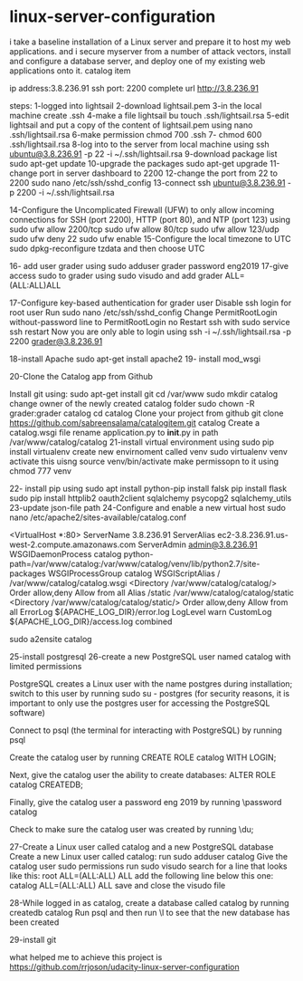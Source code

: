 # linux-server-configuration
i take a baseline installation of a Linux server and prepare it to host my web applications. and i secure myserver from a number of attack vectors, install and configure a database server, and deploy one of my existing web applications onto it. catalog item

ip address:3.8.236.91
ssh port: 2200
complete url http://3.8.236.91

steps:
1-logged into lightsail
2-download lightsail.pem
3-in the local machine create .ssh
4-make a file lightsail bu touch .ssh/lightsail.rsa
5-edit lightsail and put a copy of the content of lightsail.pem using nano .ssh/lightsail.rsa
6-make permission chmod 700 .ssh
7- chmod 600 .ssh/lightsail.rsa
8-log into to the server from local machine using 
  ssh ubuntu@3.8.236.91 -p 22 -i ~/.ssh/lightsail.rsa
9-download package list sudo apt-get update
10-upgrade the packages sudo apt-get upgrade
11-change port in server dashboard to 2200
12-change the port from 22 to 2200 
   sudo nano /etc/ssh/sshd_config
13-connect 
  ssh ubuntu@3.8.236.91 -p 2200 -i ~/.ssh/lightsail.rsa
  
14-Configure the Uncomplicated Firewall (UFW) to only allow incoming connections for SSH (port 2200), HTTP (port 80), and NTP (port 123)  using 
    sudo ufw allow 2200/tcp
    sudo ufw allow 80/tcp
    sudo ufw allow 123/udp
    sudo ufw deny 22
    sudo ufw enable
15-Configure the local timezone to UTC
     sudo dpkg-reconfigure tzdata and then choose UTC

16- add user grader using sudo adduser grader password eng2019
17-give access sudo to grader using 
   sudo visudo 
   and add grader ALL=(ALL:ALL)ALL
   
17-Configure key-based authentication for grader user
   Disable ssh login for root user
    Run sudo nano /etc/ssh/sshd_config
    Change PermitRootLogin without-password line to PermitRootLogin no
    Restart ssh with sudo service ssh restart
    Now you are only able to login using ssh -i ~/.ssh/lightsail.rsa -p 2200 grader@3.8.236.91
    

18-install Apache
    sudo apt-get install apache2
19- install mod_wsgi


20-Clone the Catalog app from Github

   Install git using: sudo apt-get install git
   cd /var/www
   sudo mkdir catalog
   change owner of the newly created catalog folder sudo chown -R grader:grader catalog
   cd  catalog
   Clone your project from github git clone https://github.com/sabreensalama/catalogitem.git catalog
   Create a catalog.wsgi file
   rename application.py to __init__.py in path /var/www/catalog/catalog
21-install virtual environment using sudo pip install virtualenv
    create new envirnoment called venv  sudo virtualenv venv
    activate this uisng   source venv/bin/activate
    make permissopn to it using chmod 777 venv
    
  22- install pip using sudo apt install python-pip
      install falsk pip install flask
      sudo pip install httplib2 oauth2client sqlalchemy psycopg2 sqlalchemy_utils
23-update json-file path
24-Configure and enable a new virtual host
   sudo nano /etc/apache2/sites-available/catalog.conf
   
<VirtualHost *:80>
    ServerName 3.8.236.91
    ServerAlias ec2-3.8.236.91.us-west-2.compute.amazonaws.com
    ServerAdmin admin@3.8.236.91
    WSGIDaemonProcess catalog python-path=/var/www/catalog:/var/www/catalog/venv/lib/python2.7/site-packages
    WSGIProcessGroup catalog
    WSGIScriptAlias / /var/www/catalog/catalog.wsgi
    <Directory /var/www/catalog/catalog/>
        Order allow,deny
        Allow from all
    </Directory>
    Alias /static /var/www/catalog/catalog/static
    <Directory /var/www/catalog/catalog/static/>
        Order allow,deny
        Allow from all
    </Directory>
    ErrorLog ${APACHE_LOG_DIR}/error.log
    LogLevel warn
    CustomLog ${APACHE_LOG_DIR}/access.log combined
</VirtualHost>
    
 sudo a2ensite catalog
 
 25-install postgresql
 26-create a new PostgreSQL user named catalog with limited permissions

PostgreSQL creates a Linux user with the name postgres during installation; switch to this user by running sudo su - postgres (for security reasons, it is important to only use the postgres user for accessing the PostgreSQL software)

Connect to psql (the terminal for interacting with PostgreSQL) by running psql

Create the catalog user by running CREATE ROLE catalog WITH LOGIN;

Next, give the catalog user the ability to create databases: ALTER ROLE catalog CREATEDB;

Finally, give the catalog user a password eng 2019 by running \password catalog

Check to make sure the catalog user was created by running \du; 


27-Create a Linux user called catalog and a new PostgreSQL database
    Create a new Linux user called catalog:
        run sudo adduser catalog
    Give the catalog user sudo permissions
        run sudo visudo
      search for a line that looks like this: root ALL=(ALL:ALL) ALL
      add the following line below this one: catalog ALL=(ALL:ALL) ALL
       save and close the visudo file

28-While logged in as catalog, create a database called catalog by running createdb catalog
Run psql and then run \l to see that the new database has been created

29-install git 

what helped me to achieve this project is https://github.com/rrjoson/udacity-linux-server-configuration
